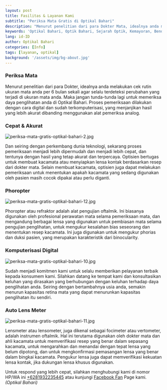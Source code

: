 ```yaml
---
layout: post
title: Fasilitas & Layanan Kami
subtitle: "Periksa Mata Gratis di Optikal Bahari"
description: "Menurut penelitian dari para Dokter Mata, idealnya anda melakukan cek rutin ukuran mata anda per 6 bulan sekali agar selalu terdeteksi perubahan yang terjadi di ukuran mata anda"
keywords: 'Optikal Bahari, Optik Bahari, Sejarah Optik, Kemayoran, Bendungan Jago, Benjo'
lang: id-ID
author: Optikal Bahari
categories: [Info]
tags: [layanan, optikal]
background: '/assets/img/bg-about.jpg'
---
```


<h3>Periksa Mata</h3>

<p class="aligncenter">

<p>Menurut penelitian dari para Dokter, idealnya anda melakukan cek rutin ukuran mata anda per 6 bulan sekali agar selalu terdeteksi perubahan yang terjadi di ukuran mata anda. Maka jangan tunda-tunda lagi untuk memeriksa daya penglihatan anda di Optikal Bahari. Proses pemeriksaan dilakukan dengan cara digital dan sudah terkomputerisasi, yang menjanjikan hasil yang lebih akurat dibanding menggunakan alat pemeriksa analog.</p> 

<h3>Cepat & Akurat</h3>

<p class="aligncenter">
<img data-src="/assets/img/posts/periksa-mata/periksa-mata-gratis-optikal-bahari-2.jpg" src="/assets/img/posts/periksa-mata/periksa-mata-gratis-optikal-bahari-2.jpg" class="rounded mx-auto d-block" alt="periksa-mata-gratis-optikal-bahari-2.jpg"></p>

<p>Dan seiring dengan perkembang dunia teknologi, sekarang proses pemeriksaan menjadi lebih dipermudah dan menjadi lebih cepat, dan tentunya dengan hasil yang tetap akurat dan terpercaya. Optisien bertugas untuk membuat kacamata atau menyiapkan lensa kontak berdasarkan resep dari dokter mata. Selain membuat kacamata, optisien juga dapat melakukan pemeriksaan untuk menentukan apakah kacamata yang sedang digunakan oleh pasien masih cocok dipakai atau perlu diganti.</p> 

<h3>Phoropter</h3>

<p class="aligncenter">
<img data-src="/assets/img/posts/periksa-mata/periksa-mata-gratis-optikal-bahari-12.jpg" src="/assets/img/posts/periksa-mata/periksa-mata-gratis-optikal-bahari-12.jpg" class="rounded mx-auto d-block" alt="periksa-mata-gratis-optikal-bahari-12.jpg"></p>

<p>Phoropter atau refraktor adalah alat pengujian oftalmik. Ini biasanya digunakan oleh profesional perawatan mata selama pemeriksaan mata, dan mengandung berbagai lensa yang digunakan untuk pembiasan mata selama pengujian penglihatan, untuk mengukur kesalahan bias seseorang dan menentukan resep kacamata. Ini juga digunakan untuk mengukur phorias dan duksi pasien, yang merupakan karakteristik dari binocularity.</p>

<h3>Komputerisasi Digital</h3>

<p class="aligncenter">
<img data-src="/assets/img/posts/periksa-mata/periksa-mata-gratis-optikal-bahari-10.jpg" src="/assets/img/posts/periksa-mata/periksa-mata-gratis-optikal-bahari-10.jpg" class="rounded mx-auto d-block" alt="periksa-mata-gratis-optikal-bahari-10.jpg"></p>

<p>Sudah menjadi komitmen kami untuk selalu memberikan pelayanan terbaik kepada konsumem kami. Silahkan datang ke tempat kami dan konsultasikan keluhan yang dirasakan yang berhubungan dengan keluhan terhadap daya penglihatan anda. Seiring dengan bertambahnya usia anda, semakin menurun kapasitas retina mata yang dapat menurunkan kapasitas penglihatan itu sendiri.</p>

<h3>Auto Lens Meter</h3>

<p class="aligncenter">
<img data-src="/assets/img/posts/periksa-mata/periksa-mata-gratis-optikal-bahari-11.jpg" src="/assets/img/posts/periksa-mata/periksa-mata-gratis-optikal-bahari-11.jpg" class="rounded mx-auto d-block" alt="periksa-mata-gratis-optikal-bahari-11.jpg"></p>

<p>Lensmeter atau lensometer, juga dikenal sebagai focimeter atau vertometer, adalah instrumen oftalmik. Hal ini terutama digunakan oleh dokter mata dan ahli kacamata untuk memverifikasi resep yang benar dalam sepasang kacamata, untuk mengarahkan dan menandai dengan tepat lensa yang belum dipotong, dan untuk mengkonfirmasi pemasangan lensa yang benar dalam bingkai kacamata. Pengukur lensa juga dapat memverifikasi kekuatan lensa kontak, jika dukungan lensa khusus digunakan.</p>
	
<p>Untuk respond yang lebih cepat, silahkan menghubungi kami di nomor HP/WA ini <a href="https://api.whatsapp.com/send?phone=6281932235445&text=Hallo%2C+saya+butuh+informasi+lebih+lanjut+mengenai+Optikal+Bahari" id="WhatsAppClick" class="WhatsAppCall" title="Call WhatsApp">+6281932235445</a> atau kunjungi <a href="https://www.facebook.com/optikalbahari" id="FBClick" title="Facebook Page Optikal Bahari" class="FacebookPage">Facebook Fan</a> Page kami. <em>(Optikal Bahari)</em></p>
